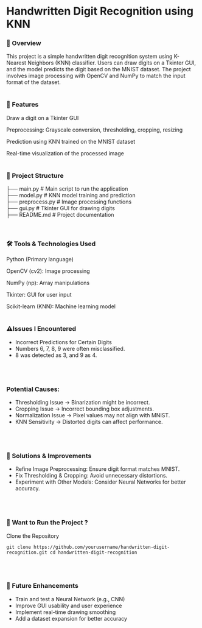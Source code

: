 <h1>Handwritten Digit Recognition using KNN</h1>

<h3>📌 Overview</h3>
This project is a simple handwritten digit recognition system using K-Nearest Neighbors (KNN) classifier. Users can draw digits on a Tkinter GUI, and the model predicts the digit based on the MNIST dataset. The project involves image processing with OpenCV and NumPy to match the input format of the dataset.
<br>
<br>
<h3>🚀 Features</h3>

Draw a digit on a Tkinter GUI

Preprocessing: Grayscale conversion, thresholding, cropping, resizing

Prediction using KNN trained on the MNIST dataset

Real-time visualization of the processed image
<br>
<br>
<h3>📂 Project Structure</h3>

├── main.py              # Main script to run the application<br>
├── model.py             # KNN model training and prediction<br>
├── preprocess.py        # Image processing functions<br>
├── gui.py               # Tkinter GUI for drawing digits<br>
├── README.md            # Project documentation<br>
<br>
<br>
<h3>🛠️ Tools & Technologies Used</h3>

Python (Primary language)

OpenCV (cv2): Image processing

NumPy (np): Array manipulations

Tkinter: GUI for user input

Scikit-learn (KNN): Machine learning model
<br>
<br>
<h3>⚠️Issues I Encountered</h3>

- Incorrect Predictions for Certain Digits
- Numbers 6, 7, 8, 9 were often misclassified.
- 8 was detected as 3, and 9 as 4.
<br>
<br>
<h3>Potential Causes:</h3>

- Thresholding Issue → Binarization might be incorrect.
- Cropping Issue → Incorrect bounding box adjustments.
- Normalization Issue → Pixel values may not align with MNIST.
- KNN Sensitivity → Distorted digits can affect performance.
<br>
<br>
<h3>🔧 Solutions & Improvements</h3>

- Refine Image Preprocessing: Ensure digit format matches MNIST.
- Fix Thresholding & Cropping: Avoid unnecessary distortions.
- Experiment with Other Models: Consider Neural Networks for better accuracy.
<br>
<br>
<h3>🏁 Want to Run the Project ?</h3>

Clone the Repository

```
git clone https://github.com/yourusername/handwritten-digit-recognition.git cd handwritten-digit-recognition
```
<br>
<br>
<h3>📌 Future Enhancements</h3>

- Train and test a Neural Network (e.g., CNN)
- Improve GUI usability and user experience
- Implement real-time drawing smoothing
- Add a dataset expansion for better accuracy
